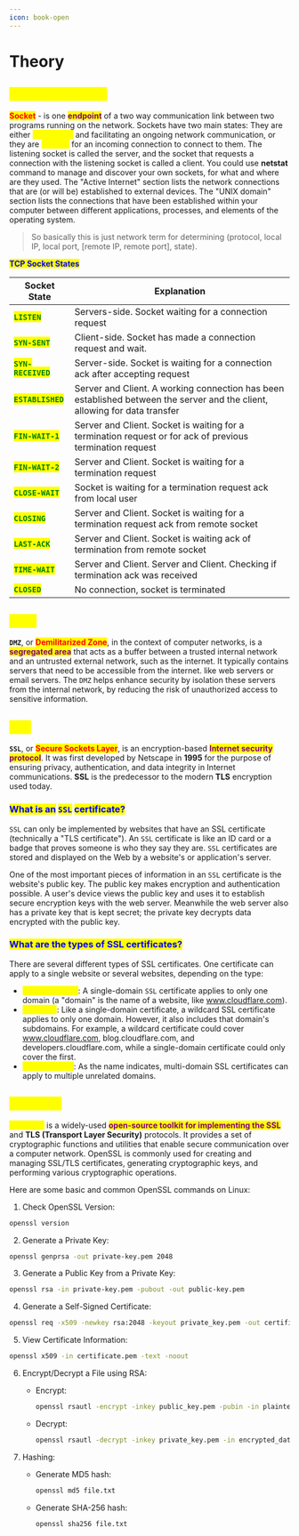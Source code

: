 ```yaml
---
icon: book-open
---
```


# Theory

## <mark style="color:yellow;">Network Sockets</mark>

<mark style="color:red;">**Socket**</mark> - is one <mark style="color:purple;">**endpoint**</mark> of a two way communication link between two programs running on the network. Sockets have two main states: They are either <mark style="color:yellow;">**connected**</mark> and facilitating an ongoing network communication, or they are <mark style="color:yellow;">**waiting**</mark> for an incoming connection to connect to them. The listening socket is called the server, and the socket that requests a connection with the listening socket is called a client. You could use **netstat** command to manage and discover your own sockets, for what and where are they used. The "Active Internet" section lists the network connections that are (or will be) established to external devices. The "UNIX domain" section lists the connections that have been established within your computer between different applications, processes, and elements of the operating system.

> So basically this is just network term for determining (protocol, local IP, local port, \[remote IP, remote port], state).

<mark style="color:blue;">**TCP Socket States**</mark>

| Socket State                                         | Explanation                                                                                                                |
| ---------------------------------------------------- | -------------------------------------------------------------------------------------------------------------------------- |
| <mark style="color:green;">**`LISTEN`**</mark>       | Servers-side. Socket waiting for a connection request                                                                      |
| <mark style="color:green;">**`SYN-SENT`**</mark>     | Client-side. Socket has made a connection request and wait.                                                                |
| <mark style="color:green;">**`SYN-RECEIVED`**</mark> | Server-side. Socket is waiting for a connection ack after accepting request                                                |
| <mark style="color:green;">**`ESTABLISHED`**</mark>  | Server and Client. A working connection has been established between the server and the client, allowing for data transfer |
| <mark style="color:green;">**`FIN-WAIT-1`**</mark>   | Server and Client. Socket is waiting for a termination request or for ack of previous termination request                  |
| <mark style="color:green;">**`FIN-WAIT-2`**</mark>   | Server and Client. Socket is waiting for a termination request                                                             |
| <mark style="color:green;">**`CLOSE-WAIT`**</mark>   | Socket is waiting for a termination request ack from local user                                                            |
| <mark style="color:green;">**`CLOSING`**</mark>      | Server and Client. Socket is waiting for a termination request ack from remote socket                                      |
| <mark style="color:green;">**`LAST-ACK`**</mark>     | Server and Client. Socket is waiting ack of termination from remote socket                                                 |
| <mark style="color:green;">**`TIME-WAIT`**</mark>    | Server and Client. Server and Client. Checking if termination ack was received                                             |
| <mark style="color:green;">**`CLOSED`**</mark>       | No connection, socket is terminated                                                                                        |

## <mark style="color:yellow;">DMZ</mark>

**`DMZ`**, or <mark style="color:red;">**Demilitarized Zone**</mark>, in the context of computer networks, is a <mark style="color:purple;">**segregated area**</mark> that acts as a buffer between a trusted internal network and an untrusted external network, such as the internet. It typically contains servers that need to be accessible from the internet. like web servers or email servers. The `DMZ` helps enhance security by isolation these servers from the internal network, by reducing the risk of unauthorized access to sensitive information.

## <mark style="color:yellow;">SSL</mark>

**`SSL`**, or <mark style="color:red;">**Secure Sockets Layer**</mark>, is an encryption-based <mark style="color:purple;">**Internet security protocol**</mark>. It was first developed by Netscape in **1995** for the purpose of ensuring privacy, authentication, and data integrity in Internet communications. **SSL** is the predecessor to the modern **TLS** encryption used today.

### <mark style="color:blue;">What is an</mark> <mark style="color:blue;"></mark><mark style="color:blue;">`SSL`</mark> <mark style="color:blue;"></mark><mark style="color:blue;">certificate?</mark>

`SSL` can only be implemented by websites that have an SSL certificate (technically a "TLS certificate"). An `SSL` certificate is like an ID card or a badge that proves someone is who they say they are. `SSL` certificates are stored and displayed on the Web by a website's or application's server.

One of the most important pieces of information in an `SSL` certificate is the website's public key. The public key makes encryption and authentication possible. A user's device views the public key and uses it to establish secure encryption keys with the web server. Meanwhile the web server also has a private key that is kept secret; the private key decrypts data encrypted with the public key.

### <mark style="color:blue;">What are the types of SSL certificates?</mark>

There are several different types of SSL certificates. One certificate can apply to a single website or several websites, depending on the type:

* <mark style="color:yellow;">**Single-domain**</mark>: A single-domain `SSL` certificate applies to only one domain (a "domain" is the name of a website, like www.cloudflare.com).
* <mark style="color:yellow;">**Wildcard**</mark>: Like a single-domain certificate, a wildcard SSL certificate applies to only one domain. However, it also includes that domain's subdomains. For example, a wildcard certificate could cover www.cloudflare.com, blog.cloudflare.com, and developers.cloudflare.com, while a single-domain certificate could only cover the first.
* <mark style="color:yellow;">**Multi-domain**</mark>: As the name indicates, multi-domain SSL certificates can apply to multiple unrelated domains.

## <mark style="color:yellow;">OpenSSL</mark>

<mark style="color:yellow;">**OpenSSL**</mark> is a widely-used <mark style="color:purple;">**open-source toolkit for implementing the SSL**</mark> and **TLS (Transport Layer Security)** protocols. It provides a set of cryptographic functions and utilities that enable secure communication over a computer network. OpenSSL is commonly used for creating and managing SSL/TLS certificates, generating cryptographic keys, and performing various cryptographic operations.

Here are some basic and common OpenSSL commands on Linux:

1. Check OpenSSL Version:

```bash
openssl version
```

2. Generate a Private Key:

```bash
openssl genprsa -out private-key.pem 2048
```

3. Generate a Public Key from a Private Key:

```bash
openssl rsa -in private-key.pem -pubout -out public-key.pem
```

4. Generate a Self-Signed Certificate:

```bash
openssl req -x509 -newkey rsa:2048 -keyout private_key.pem -out certificate.pem -days 365
```

5. View Certificate Information:

```bash
openssl x509 -in certificate.pem -text -noout
```

6. Encrypt/Decrypt a File using RSA:
   *   Encrypt:

       ```bash
       openssl rsautl -encrypt -inkey public_key.pem -pubin -in plaintext.txt -out encrypted_data.bin
       ```
   *   Decrypt:

       ```bash
       openssl rsautl -decrypt -inkey private_key.pem -in encrypted_data.bin -out decrypted_data.txt
       ```
7. Hashing:
   *   Generate MD5 hash:

       ```bash
       openssl md5 file.txt
       ```
   *   Generate SHA-256 hash:

       ```bash
       openssl sha256 file.txt
       ```
